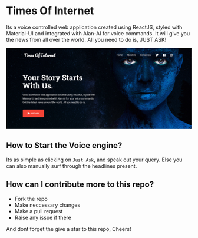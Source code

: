 # Times Of Internet

Its a voice controlled web application created using ReactJS, styled with Material-UI and integrated with Alan-AI for voice commands. It will give you the news from all over the world. All you need to do is, JUST ASK!

![Screenshot](toi.PNG)

## How to Start the Voice engine?

Its as simple as clicking on `Just Ask`, and speak out your query.
Else you can also manually surf through the headlines present.

## How can I contribute more to this repo?

- Fork the repo
- Make neccessary changes
- Make a pull request
- Raise any issue if there

And dont forget the give a star to this repo, Cheers!
